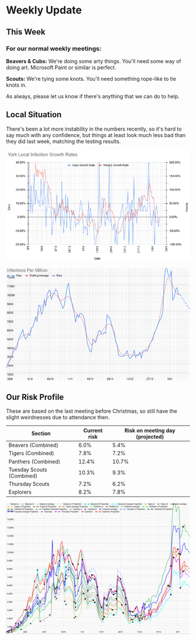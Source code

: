 # Weekly Update

## This Week

### For our normal weekly meetings:

**Beavers & Cubs:** We're doing some arty things. You'll need some way of doing art. Microsoft Paint or similar is perfect. 

**Scouts:** We're tying some knots. You'll need something rope-like to tie knots in. 

As always, please let us know if there's anything that we can do to help.

## Local Situation

There's been a lot more instability in the numbers recently, so it's hard to say much with any confidence, but things at least look much less bad than they did last week, matching the testing results. 

![Infection Rate Graph](g191.png)


![Growth Rate Graph](g192.png)

## Our Risk Profile

These are based on the last meeting before Christmas, so still have the slight weirdnesses due to attendance then.

| Section  | Current risk | Risk on meeting day (projected) |
| --- | --- | --- | 
| Beavers (Combined) | 6.0% | 5.4% |
| Tigers (Combined) | 7.8% | 7.2% |
| Panthers (Combined) | 12.4% | 10.7% |
| Tuesday Scouts (Combined) | 10.3% | 9.3% |
| Thursday Scouts | 7.2% | 6.2% |
| Explorers | 8.2% | 7.8% |

![Our Risk Graph](g193.png)
